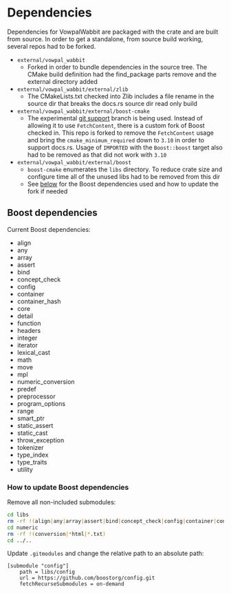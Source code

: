 # Dependencies
Dependencies for VowpalWabbit are packaged with the crate and are built from source. In order to get a standalone, from source build working, several repos had to be forked.

- `external/vowpal_wabbit`
	- Forked in order to bundle dependencies in the source tree. The CMake build definition had the find_package parts remove and the external directory added
- `external/vowpal_wabbit/external/zlib`
	- The CMakeLists.txt checked into Zlib includes a file rename in the source dir that breaks the docs.rs source dir read only build
- `external/vowpal_wabbit/external/boost-cmake`
	- The experimental [git support](https://github.com/Orphis/boost-cmake/tree/git_support) branch is being used. Instead of allowing it to use `FetchContent`, there is a custom fork of Boost checked in. This repo is forked to remove the `FetchContent` usage and bring the `cmake_minimum_required` down to `3.10` in order to support docs.rs. Usage of `IMPORTED` with the `Boost::boost` target also had to be removed as that did not work with `3.10`
- `external/vowpal_wabbit/external/boost`
	- `boost-cmake` enumerates the `libs` directory. To reduce crate size and configure time all of the unused libs had to be removed from this dir
	- See [below](#Boost-dependency) for the Boost dependencies used and how to update the fork if needed


## Boost dependencies
Current Boost dependencies:
- align
- any
- array
- assert
- bind
- concept_check
- config
- container
- container_hash
- core
- detail
- function
- headers
- integer
- iterator
- lexical_cast
- math
- move
- mpl
- numeric_conversion
- predef
- preprocessor
- program_options
- range
- smart_ptr
- static_assert
- static_cast
- throw_exception
- tokenizer
- type_index
- type_traits
- utility

### How to update Boost dependencies
Remove all non-included submodules:
```sh
cd libs
rm -rf !(align|any|array|assert|bind|concept_check|config|container|container_hash|core|detail|function|headers|integer|iterator|lexical_cast|math|move|mpl|numeric|predef|preprocessor|program_options|range|smart_ptr|static_assert|static_cast|throw_exception|tokenizer|type_index|type_traits|utility|*html|*.txt)
cd numeric
rm -rf !(conversion|*html|*.txt)
cd ../..
```

Update `.gitmodules` and change the relative path to an absolute path:
```
[submodule "config"]
	path = libs/config
	url = https://github.com/boostorg/config.git
	fetchRecurseSubmodules = on-demand
```